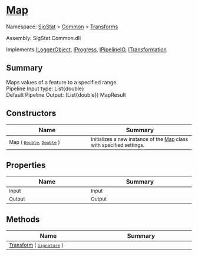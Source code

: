 # [Map](./Map.md)

Namespace: [SigStat]() > [Common](./../README.md) > [Transforms](./README.md)

Assembly: SigStat.Common.dll

Implements [ILoggerObject](./../ILoggerObject.md), [IProgress](./../Helpers/IProgress.md), [IPipelineIO](./../Pipeline/IPipelineIO.md), [ITransformation](./../ITransformation.md)

## Summary
Maps values of a feature to a specified range.  <br>Pipeline Input type: List{double}<br>Default Pipeline Output: (List{double}) MapResult

## Constructors

| Name<a href="#"><img width=400></a> | Summary<a href="#"><img width=475></a> | 
| --- | --- | 
| <sub>Map ( [`Double`](https://docs.microsoft.com/en-us/dotnet/api/System.Double), [`Double`](https://docs.microsoft.com/en-us/dotnet/api/System.Double) )</sub>| <sub>Initializes a new instance of the [Map](https://github.com/hargitomi97/sigstat/blob/master/docs/md/SigStat/Common/Transforms/Map.md) class with specified settings.</sub>| <br>


## Properties

| Name<a href="#"><img width=400></a> | Summary<a href="#"><img width=475></a> | 
| --- | --- | 
| <sub>Input</sub>| <sub>Input</sub>| <br>
| <sub>Output</sub>| <sub>Output</sub>| <br>


## Methods

| Name<a href="#"><img width=400></a> | Summary<a href="#"><img width=475></a> | 
| --- | --- | 
| <sub>[Transform](./Methods/Map-100663625.md) ( [`Signature`](./../Signature.md) )</sub>| <sub></sub>| <br>


